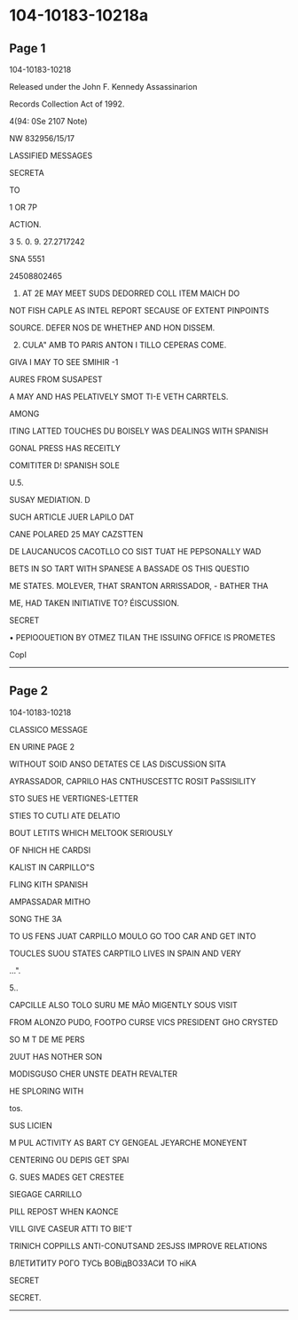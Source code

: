 # 104-10183-10218a

## Page 1

104-10183-10218

Released under the John F. Kennedy Assassinarion

Records Collection Act of 1992.

4(94: 0Se 2107 Note)

NW 832956/15/17

LASSIFIED MESSAGES

SECRETA

TO

1 OR 7P

ACTION.

3 5. 0. 9. 27.2717242

SNA 5551

24508802465

1. AT 2E MAY MEET SUDS DEDORRED COLL ITEM MAICH DO

NOT FISH CAPLE AS INTEL REPORT SECAUSE OF EXTENT PINPOINTS

SOURCE. DEFER NOS DE WHETHEP AND HON DISSEM.

2. CULA" AMB TO PARIS ANTON I TILLO CEPERAS COME.

GIVA I MAY TO SEE SMIHIR -1

AURES FROM SUSAPEST

A MAY AND HAS PELATIVELY SMOT TI-E VETH CARRTELS.

AMONG

ITING LATTED TOUCHES DU BOISELY WAS DEALINGS WITH SPANISH

GONAL PRESS HAS RECEITLY

COMITITER D! SPANISH SOLE

U.5.

SUSAY MEDIATION. D

SUCH ARTICLE JUER LAPILO DAT

CANE POLARED 25 MAY CAZSTTEN

DE LAUCANUCOS CACOTLLO CO SIST TUAT HE PEPSONALLY WAD

BETS IN SO TART WITH SPANESE A BASSADE OS THIS QUESTIO

ME STATES. MOLEVER, THAT SRANTON ARRISSADOR, - BATHER THA

ME, HAD TAKEN INITIATIVE TO? ÉISCUSSION.

SECRET

• PEPIOOUETION BY OTMEZ TILAN THE ISSUING OFFICE IS PROMETES

CopI

---

## Page 2

104-10183-10218

CLASSICO MESSAGE

EN URINE PAGE 2

WITHOUT SOID ANSO DETATES CE LAS DiSCUSSiON SITA

AYRASSADOR, CAPRILO HAS CNTHUSCESTTC ROSIT PaSSISILITY

STO SUES HE VERTIGNES-LETTER

STIES TO CUTLI ATE DELATIO

BOUT LETITS WHICH MELTOOK SERIOUSLY

OF NHICH HE CARDSI

KALIST IN CARPILLO"S

FLING KITH SPANISH

AMPASSADAR MITHO

SONG THE 3A

TO US FENS JUAT CARPILLO MOULO GO TOO CAR AND GET INTO

TOUCLES SUOU STATES CARPTILO LIVES IN SPAIN AND VERY

...".

5..

CAPCILLE ALSO TOLO SURU ME MÃO MIGENTLY SOUS VISIT

FROM ALONZO PUDO, FOOTPO CURSE VICS PRESIDENT GHO CRYSTED

SO M T DE ME PERS

2UUT HAS NOTHER SON

MODISGUSO CHER UNSTE DEATH REVALTER

HE SPLORING WITH

tos.

SUS LICIEN

M PUL ACTIVITY AS BART CY GENGEAL JEYARCHE MONEYENT

CENTERING OU DEPIS GET SPAI

G. SUES MADES GET CRESTEE

SIEGAGE CARRILLO

PILL REPOST WHEN KAONCE

VILL GIVE CASEUR ATTI TO BIE'T

TRINICH COPPILLS ANTI-CONUTSAND 2ESJSS IMPROVE RELATIONS

ВЛЕТИТИТУ РОГО ТУСЬ ВОВідВОЗЗАСИ ТО ніКА

SECRET

SECRET.

---

